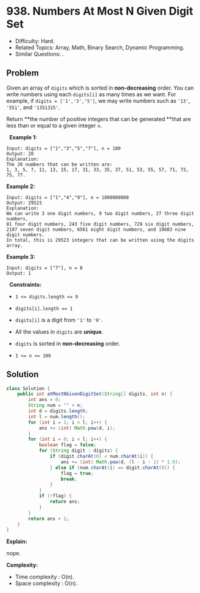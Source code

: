 # 938. Numbers At Most N Given Digit Set

- Difficulty: Hard.
- Related Topics: Array, Math, Binary Search, Dynamic Programming.
- Similar Questions: .

## Problem

Given an array of ```digits``` which is sorted in **non-decreasing** order. You can write numbers using each ```digits[i]``` as many times as we want. For example, if ```digits = ['1','3','5']```, we may write numbers such as ```'13'```, ```'551'```, and ```'1351315'```.

Return **the number of positive integers that can be generated **that are less than or equal to a given integer ```n```.

 
**Example 1:**

```
Input: digits = ["1","3","5","7"], n = 100
Output: 20
Explanation: 
The 20 numbers that can be written are:
1, 3, 5, 7, 11, 13, 15, 17, 31, 33, 35, 37, 51, 53, 55, 57, 71, 73, 75, 77.
```

**Example 2:**

```
Input: digits = ["1","4","9"], n = 1000000000
Output: 29523
Explanation: 
We can write 3 one digit numbers, 9 two digit numbers, 27 three digit numbers,
81 four digit numbers, 243 five digit numbers, 729 six digit numbers,
2187 seven digit numbers, 6561 eight digit numbers, and 19683 nine digit numbers.
In total, this is 29523 integers that can be written using the digits array.
```

**Example 3:**

```
Input: digits = ["7"], n = 8
Output: 1
```

 
**Constraints:**


	
- ```1 <= digits.length <= 9```
	
- ```digits[i].length == 1```
	
- ```digits[i]``` is a digit from ```'1'``` to ```'9'```.
	
- All the values in ```digits``` are **unique**.
	
- ```digits``` is sorted in **non-decreasing** order.
	
- ```1 <= n <= 109```



## Solution

```java
class Solution {
    public int atMostNGivenDigitSet(String[] digits, int n) {
        int ans = 0;
        String num = "" + n;
        int d = digits.length;
        int l = num.length();
        for (int i = 1; i < l; i++) {
            ans += (int) Math.pow(d, i);
        }
        for (int i = 0; i < l; i++) {
            boolean flag = false;
            for (String digit : digits) {
                if (digit.charAt(0) < num.charAt(i)) {
                    ans += (int) Math.pow(d, (l - i - 1) * 1.0);
                } else if (num.charAt(i) == digit.charAt(0)) {
                    flag = true;
                    break;
                }
            }
            if (!flag) {
                return ans;
            }
        }
        return ans + 1;
    }
}
```

**Explain:**

nope.

**Complexity:**

* Time complexity : O(n).
* Space complexity : O(n).
